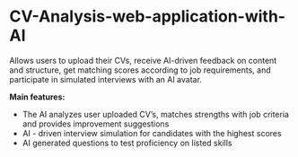# CV-Analysis-web-application-with-AI
Allows users to upload their CVs, receive AI-driven feedback on content and structure, get matching scores according to job requirements, and participate in simulated interviews with an AI avatar. 

**Main features:** 
* The AI analyzes user uploaded CV’s, matches strengths with job criteria and provides improvement suggestions 
* AI - driven interview simulation for candidates with the highest scores
* AI generated questions to test proficiency on listed skills
